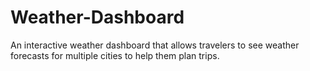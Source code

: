 # Weather-Dashboard
An interactive weather dashboard that allows travelers to see weather forecasts for multiple cities to help them plan trips. 
